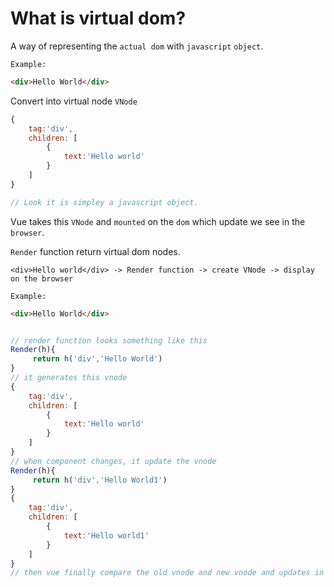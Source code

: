 # What is virtual dom?

A way of representing the `actual dom` with `javascript` `object`.

`Example:`

```html
<div>Hello World</div>
```

Convert into virtual node `VNode`

```js
{
    tag:'div',
    children: [
        {
            text:'Hello world'
        }
    ]
}

// Look it is simpley a javascript object.
```

Vue takes this `VNode` and `mounted` on the `dom` which update we see in the `browser`.

`Render` function return virtual dom nodes.

```
<div>Hello world</div> -> Render function -> create VNode -> display on the browser
```

`Example:`

```html
<div>Hello World</div>
```

```js

// render function looks something like this
Render(h){
     return h('div','Hello World')
}
// it generates this vnode
{
    tag:'div',
    children: [
        {
            text:'Hello world'
        }
    ]
}
// when component changes, it update the vnode
Render(h){
     return h('div','Hello World1')
}
{
    tag:'div',
    children: [
        {
            text:'Hello world1'
        }
    ]
}
// then vue finally compare the old vnode and new vnode and updates in the most efficent way.
```
